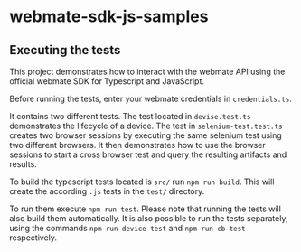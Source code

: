 # webmate-sdk-js-samples

## Executing the tests
This project demonstrates how to interact with the webmate API using the official webmate SDK for Typescript and JavaScript.

Before running the tests, enter your webmate credentials in `credentials.ts`.

It contains two different tests. The test located in `devise.test.ts` demonstrates the lifecycle of a device. 
The test in `selenium-test.test.ts` creates two browser sessions by executing the same selenium test using two different browsers. 
It then demonstrates how to use the browser sessions to start a cross browser test and query the resulting artifacts and results.   
   
To build the typescript tests located is `src/` run `npm run build`. This will create the according `.js` tests in the `test/` directory.

To run them execute `npm run test`. Please note that running the tests will also build them automatically.
It is also possible to run the tests separately, using the commands `npm run device-test` and `npm run cb-test` respectively. 

